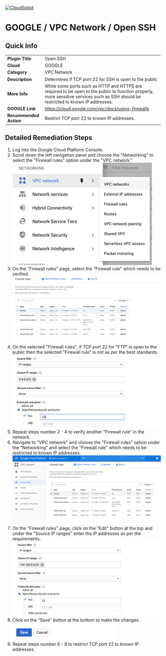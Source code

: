 [![CloudSploit](https://cloudsploit.com/img/logo-new-big-text-100.png "CloudSploit")](https://cloudsploit.com)

# GOOGLE / VPC Network / Open SSH

## Quick Info

| | |
|-|-|
| **Plugin Title** | Open SSH |
| **Cloud** | GOOGLE |
| **Category** | VPC Network |
| **Description** | Determines if TCP port 22 for SSH is open to the public |
| **More Info** | While some ports such as HTTP and HTTPS are required to be open to the public to function properly, more sensitive services such as SSH should be restricted to known IP addresses. |
| **GOOGLE Link** | https://cloud.google.com/vpc/docs/using-firewalls |
| **Recommended Action** | Restrict TCP port 22 to known IP addresses. |

## Detailed Remediation Steps
1. Log into the Google Cloud Platform Console.
2. Scroll down the left navigation panel and choose the "Networking" to select the "Firewall rules" option under the "VPC network."</br> <img src="/resources/google/vpcnetwork/open-ssh/step2.png"/>
3. On the "Firewall rules" page, select the "Firewall rule" which needs to be verified. </br> <img src="/resources/google/vpcnetwork/open-ssh/step3.png"/>
4. On the selected "Firewall rules", if TCP port 22 for "FTP" is open to the public then the selected "Firewall rule" is not as per the best standards. </br> <img src="/resources/google/vpcnetwork/open-ssh/step4.png"/>
5. Repeat steps number 2 - 4 to verify another "Firewall rule" in the network.</br>
6. Navigate to "VPC network" and choose the "Firewall rules" option under the "Networking" and select the "Firewall rule" which needs to be restricted to known IP addresses.</br> <img src="/resources/google/vpcnetwork/open-ssh/step6.png"/>
7. On the "Firewall rules" page, click on the "Edit" button at the top and under the "Source IP ranges" enter the IP addresses as per the requirements.</br> <img src="/resources/google/vpcnetwork/open-ssh/step7.png"/>
8. Click on the "Save" button at the bottom to make the changes.</br> <img src="/resources/google/vpcnetwork/open-ssh/step8.png"/>
9. Repeat steps number 6 - 8 to restrict TCP port 22 to known IP addresses.</br> 

